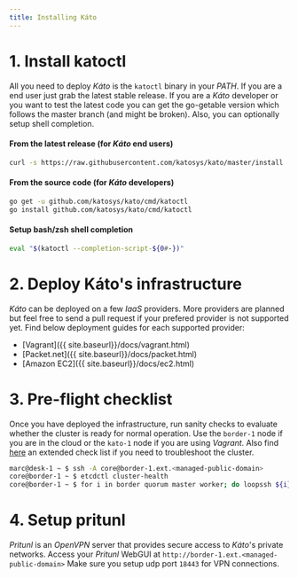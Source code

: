 ```yaml
---
title: Installing Káto
---
```


# 1. Install katoctl

All you need to deploy *Káto* is the `katoctl` binary in your *PATH*. If you are a end user just grab the latest stable release. If you are a *Káto* developer or you want to test the latest code you can get the go-getable version which follows the master branch (and might be broken). Also, you can optionally setup shell completion.

#### From the latest release (for *Káto* end users)

```bash
curl -s https://raw.githubusercontent.com/katosys/kato/master/install | bash
```

#### From the source code (for *Káto* developers)

```bash
go get -u github.com/katosys/kato/cmd/katoctl
go install github.com/katosys/kato/cmd/katoctl
```

#### Setup bash/zsh shell completion

```bash
eval "$(katoctl --completion-script-${0#-})"
```

# 2. Deploy Káto's infrastructure

*Káto* can be deployed on a few *IaaS* providers. More providers are planned but feel free to send a pull request if your prefered provider is not supported yet. Find below deployment guides for each supported provider:

- [Vagrant]({{ site.baseurl}}/docs/vagrant.html)
- [Packet.net]({{ site.baseurl}}/docs/packet.html)
- [Amazon EC2]({{ site.baseurl}}/docs/ec2.html)

# 3. Pre-flight checklist

Once you have deployed the infrastructure, run sanity checks to evaluate whether the cluster is ready for normal operation. Use the `border-1` node if you are in the cloud or the `kato-1` node if you are using *Vagrant*. Also find [here](https://github.com/katosys/kato/blob/master/docs/checklist.md) an extended check list if you need to troubleshoot the cluster.

```bash
marc@desk-1 ~ $ ssh -A core@border-1.ext.<managed-public-domain>
core@border-1 ~ $ etcdctl cluster-health
core@border-1 ~ $ for i in border quorum master worker; do loopssh ${i} katostat; done
```

# 4. Setup pritunl

*Pritunl* is an *OpenVPN* server that provides secure access to *Káto*'s private networks.
Access your *Pritunl* WebGUI at `http://border-1.ext.<managed-public-domain>`
Make sure you setup udp port `18443` for VPN connections.
